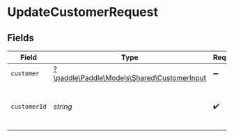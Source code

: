 # UpdateCustomerRequest


## Fields

| Field                                                                               | Type                                                                                | Required                                                                            | Description                                                                         | Example                                                                             |
| ----------------------------------------------------------------------------------- | ----------------------------------------------------------------------------------- | ----------------------------------------------------------------------------------- | ----------------------------------------------------------------------------------- | ----------------------------------------------------------------------------------- |
| `customer`                                                                          | [?\paddle\Paddle\Models\Shared\CustomerInput](../../models/shared/CustomerInput.md) | :heavy_minus_sign:                                                                  | N/A                                                                                 |                                                                                     |
| `customerId`                                                                        | *string*                                                                            | :heavy_check_mark:                                                                  | Paddle ID of the customer entity to work with.                                      | ctm_01gw1xk43eqy2rrf0cs93zvm6t                                                      |